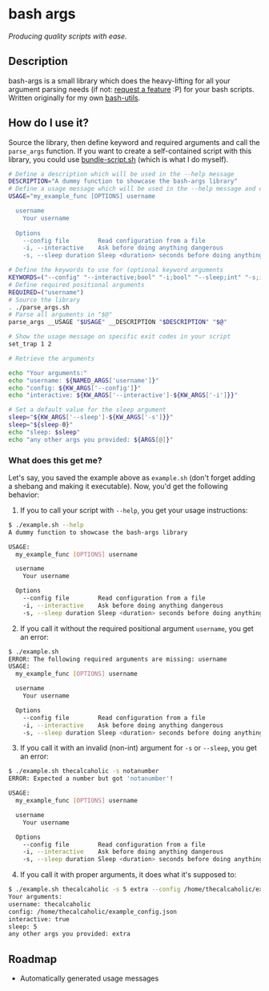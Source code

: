 # bash args

*Producing quality scripts with ease.*

## Description

bash-args is a small library which does the heavy-lifting for all your argument parsing needs (if not: [request a feature][gh-issues] :P) for your bash scripts.
Written originally for my own [bash-utils][bash-utils-repo].

## How do I use it?

Source the library, then define keyword and required arguments and call the `parse_args` function.
If you want to create a self-contained script with this library, you could use [bundle-script.sh][bundle-script] (which is what I do myself).

```bash
# Define a description which will be used in the --help message
DESCRIPTION="A dummy function to showcase the bash-args library"
# Define a usage message which will be used in the --help message and during argument parsing errors
USAGE="my_example_func [OPTIONS] username

  username
    Your username
  
  Options
    --config file        Read configuration from a file
    -i, --interactive    Ask before doing anything dangerous
    -s, --sleep duration Sleep <duration> seconds before doing anything"

# Define the keywords to use for (optional keyword arguments
KEYWORDS=("--config" "--interactive;bool" "-i;bool" "--sleep;int" "-s;int")
# Define required positional arguments
REQUIRED=("username")
# Source the library
. ./parse_args.sh
# Parse all arguments in "$@"
parse_args __USAGE "$USAGE" __DESCRIPTION "$DESCRIPTION" "$@"

# Show the usage message on specific exit codes in your script
set_trap 1 2

# Retrieve the arguments

echo "Your arguments:"
echo "username: ${NAMED_ARGS['username']}"
echo "config: ${KW_ARGS['--config']}"
echo "interactive: ${KW_ARGS['--interactive']-${KW_ARGS['-i']}}"

# Set a default value for the sleep argument
sleep="${KW_ARGS['--sleep']-${KW_ARGS['-s']}}"
sleep="${sleep-0}"
echo "sleep: $sleep"
echo "any other args you provided: ${ARGS[@]}"
```

### What does this get me?

Let's say, you saved the example above as `example.sh` (don't forget adding a shebang and making it executable). Now, you'd get the following behavior:

1. If you to call your script with `--help`, you get your usage instructions:

  ```sh
  $ ./example.sh --help
  A dummy function to showcase the bash-args library

  USAGE:
    my_example_func [OPTIONS] username

    username
      Your username

    Options
      --config file        Read configuration from a file
      -i, --interactive    Ask before doing anything dangerous
      -s, --sleep duration Sleep <duration> seconds before doing anything
  ```

2. If you call it without the required positional argument `username`, you get an error:

  ```sh
  $ ./example.sh 
  ERROR: The following required arguments are missing: username
  USAGE:
    my_example_func [OPTIONS] username

    username
      Your username

    Options
      --config file        Read configuration from a file
      -i, --interactive    Ask before doing anything dangerous
      -s, --sleep duration Sleep <duration> seconds before doing anything
  ```

3. If you call it with an invalid (non-int) argument for `-s` or `--sleep`, you get an error:

  ```sh
  $ ./example.sh thecalcaholic -s notanumber
  ERROR: Expected a number but got 'notanumber'!

  USAGE:
    my_example_func [OPTIONS] username

    username
      Your username

    Options
      --config file        Read configuration from a file
      -i, --interactive    Ask before doing anything dangerous
      -s, --sleep duration Sleep <duration> seconds before doing anything
  ```

4. If you call it with proper arguments, it does what it's supposed to:

  ```sh
  $ ./example.sh thecalcaholic -s 5 extra --config /home/thecalcaholic/example_config.json -i
  Your arguments:
  username: thecalcaholic
  config: /home/thecalcaholic/example_config.json
  interactive: true
  sleep: 5
  any other args you provided: extra
  ```

## Roadmap

* Automatically generated usage messages

[gh-issues]: https://github.com/theCalcaholic/bash-args/issues
[bash-utils-repo]: https://github.com/theCalcaholic/bash-utils
[bundle-script]: https://github.com/theCalcaholic/bash-utils#bundle-scriptsh
